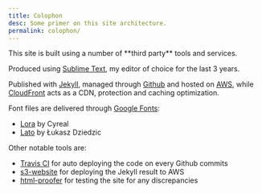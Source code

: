 ```yaml
---
title: Colophon
desc: Some primer on this site architecture.
permalink: colophon/
---
```


<div class="lead lead-about">
This site is built using a number of **third party** tools and services.
</div>

Produced using [Sublime Text](https://www.sublimetext.com/), my editor of choice for the last 3 years.

Published with [Jekyll](https://jekyllrb.com/), managed through [Github](https://github.com/) and hosted on [AWS](https://aws.amazon.com/), while [CloudFront](https://aws.amazon.com/cloudfront/) acts as a CDN, protection and caching optimization.

Font files are delivered through [Google Fonts](https://fonts.google.com/):

* [Lora](https://fonts.google.com/specimen/Lora) by Cyreal
* [Lato](https://fonts.google.com/specimen/Lato) by Łukasz Dziedzic

Other notable tools are:

* [Travis CI](https://travis-ci.org/clenemt/clenemt.com) for auto deploying the code on every Github commits
* [s3-website](https://github.com/laurilehmijoki/s3_website) for deploying the Jekyll result to AWS
* [html-proofer](https://github.com/gjtorikian/html-proofer) for testing the site for any discrepancies
